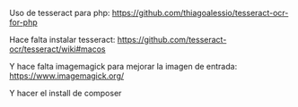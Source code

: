 Uso de tesseract para php:
https://github.com/thiagoalessio/tesseract-ocr-for-php

Hace falta instalar tesseract:
https://github.com/tesseract-ocr/tesseract/wiki#macos

Y hace falta imagemagick para mejorar la imagen de entrada: 
https://www.imagemagick.org/

Y hacer el install de composer
